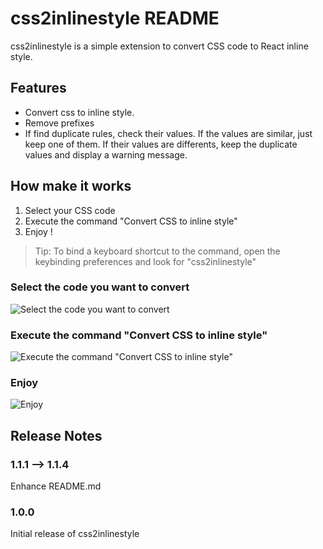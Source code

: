 # css2inlinestyle README

css2inlinestyle is a simple extension to convert CSS code to React inline style.

## Features

- Convert css to inline style.
- Remove prefixes
- If find duplicate rules, check their values. If the values are similar, just keep one of them. If their values are differents, keep the duplicate values and display a warning message.

## How make it works
1. Select your CSS code
2. Execute the command "Convert CSS to inline style"
3. Enjoy !

> Tip: To bind a keyboard shortcut to the command, open the keybinding preferences and look for "css2inlinestyle"

### Select the code you want to convert

![Select the code you want to convert](https://github.com/gpanneti/css2inlinestyle/blob/master/images/screen-1.png)

### Execute the command "Convert CSS to inline style"

![Execute the command "Convert CSS to inline style"](https://github.com/gpanneti/css2inlinestyle/blob/master/images/screen-2.png)

### Enjoy

![Enjoy](https://github.com/gpanneti/css2inlinestyle/blob/master/images/screen-3.png)

## Release Notes

### 1.1.1 --> 1.1.4
Enhance README.md

### 1.0.0

Initial release of css2inlinestyle
